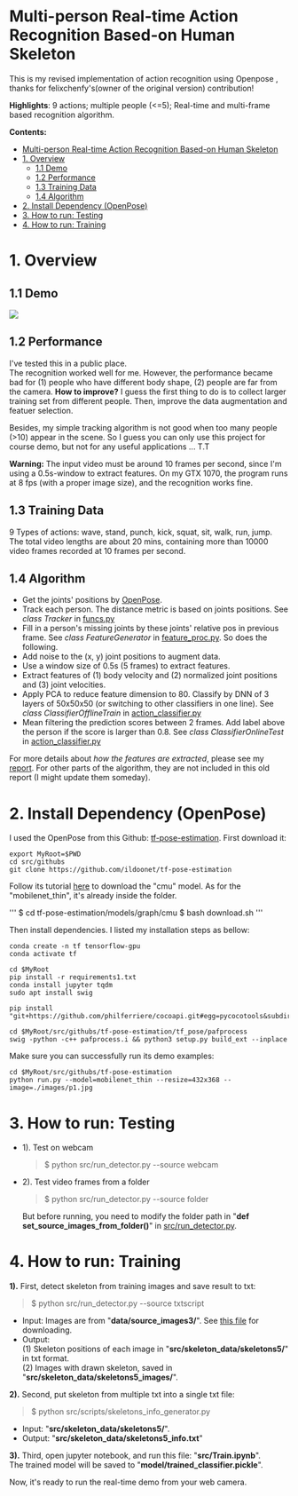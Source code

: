 
Multi-person Real-time Action Recognition Based-on Human Skeleton
=========================================================

This is my revised implementation of action recognition using Openpose , thanks for felixchenfy's(owner of the original version) contribution!

**Highlights**: 9 actions; multiple people (<=5); Real-time and multi-frame based recognition algorithm.

**Contents:**
- [Multi-person Real-time Action Recognition Based-on Human Skeleton](#multi-person-real-time-action-recognition-based-on-human-skeleton)
- [1. Overview](#1-overview)
  - [1.1 Demo](#11-demo)
  - [1.2 Performance](#12-performance)
  - [1.3 Training Data](#13-training-data)
  - [1.4 Algorithm](#14-algorithm)
- [2. Install Dependency (OpenPose)](#2-install-dependency-openpose)
- [3. How to run: Testing](#3-how-to-run-testing)
- [4. How to run: Training](#4-how-to-run-training)


# 1. Overview
## 1.1 Demo

![](https://github.com/dakenan1/Realtime-Action-Recognition-Openpose/blob/master/recog_actions2.gif)

## 1.2 Performance
I've tested this in a public place.  
The recognition worked well for me. However, the performance became bad for (1) people who have different body shape, (2) people are far from the camera. **How to improve?** I guess the first thing to do is to collect larger training set from different people. Then, improve the data augmentation and featuer selection.

Besides, my simple tracking algorithm is not good when too many people (>10) appear in the scene. So I guess you can only use this project for course demo, but not for any useful applications ... T.T 

**Warning:** The input video must be around 10 frames per second, since I'm using a 0.5s-window to extract features.  On my GTX 1070, the program runs at 8 fps (with a proper image size), and the recognition works fine.

## 1.3 Training Data
9 Types of actions: wave, stand, punch, kick, squat, sit, walk, run, jump.  
The total video lengths are about 20 mins, containing more than 10000 video frames recorded at 10 frames per second.

## 1.4 Algorithm
*  Get the joints' positions by [OpenPose](https://github.com/ildoonet/tf-pose-estimation).  
*  Track each person. The distance metric is based on joints positions. 
See *class Tracker* in [funcs.py](src/mylib/funcs.py)
*  Fill in a person's missing joints by these joints' relative pos in previous frame.  See *class FeatureGenerator* in [feature_proc.py](src/mylib/feature_proc.py). So does the following.
*  Add noise to the (x, y) joint positions to augment data.
*  Use a window size of 0.5s (5 frames) to extract features.    
*  Extract features of (1) body velocity and (2) normalized joint positions and (3) joint velocities.
*  Apply PCA to reduce feature dimension to 80.  Classify by DNN of 3 layers of 50x50x50 (or switching to other classifiers in one line). See *class ClassifierOfflineTrain* in [action_classifier.py](src/mylib/action_classifier.py)
*  Mean filtering the prediction scores between 2 frames. Add label above the person if the score is larger than 0.8. See *class ClassifierOnlineTest* in [action_classifier.py](src/mylib/action_classifier.py)  


For more details about *how the features are extracted*, please see my [report](https://github.com/felixchenfy/Data-Storage/blob/master/EECS-433-Pattern-Recognition/FeiyuChen_Report_EECS433.pdf). For other parts of the algorithm, they are not included in this old report (I might update them someday).


# 2. Install Dependency (OpenPose)

I used the OpenPose from this Github: [tf-pose-estimation](https://github.com/ildoonet/tf-pose-estimation). First download it:

```
export MyRoot=$PWD
cd src/githubs  
git clone https://github.com/ildoonet/tf-pose-estimation  
```

Follow its tutorial [here](https://github.com/ildoonet/tf-pose-estimation#install-1) to download the "cmu" model. As for the "mobilenet_thin", it's already inside the folder.  

'''
$ cd tf-pose-estimation/models/graph/cmu
$ bash download.sh
'''

Then install dependencies. I listed my installation steps as bellow:
```
conda create -n tf tensorflow-gpu
conda activate tf

cd $MyRoot
pip install -r requirements1.txt
conda install jupyter tqdm
sudo apt install swig

pip install "git+https://github.com/philferriere/cocoapi.git#egg=pycocotools&subdirectory=PythonAPI"

cd $MyRoot/src/githubs/tf-pose-estimation/tf_pose/pafprocess
swig -python -c++ pafprocess.i && python3 setup.py build_ext --inplace
```

Make sure you can successfully run its demo examples:
```
cd $MyRoot/src/githubs/tf-pose-estimation
python run.py --model=mobilenet_thin --resize=432x368 --image=./images/p1.jpg
```


# 3. How to run: Testing

* 1). Test on webcam
  > $ python src/run_detector.py --source webcam

* 2). Test video frames from a folder
  > $ python src/run_detector.py --source folder  

  But before running, you need to modify the folder path in "**def set_source_images_from_folder()**" in [src/run_detector.py](src/run_detector.py).

# 4. How to run: Training

**1).** First, detect skeleton from training images and save result to txt:
> $ python src/run_detector.py --source txtscript

* Input: Images are from "**data/source_images3/**". See [this file](data/download_link.md) for downloading.
* Output:  
    (1) Skeleton positions of each image in "**src/skeleton_data/skeletons5/**" in txt format.  
    (2) Images with drawn skeleton, saved in "**src/skeleton_data/skeletons5_images/**".

**2).** Second, put skeleton from multiple txt into a single txt file:
> $ python src/scripts/skeletons_info_generator.py

* Input: "**src/skeleton_data/skeletons5/**". 
* Output:  "**src/skeleton_data/skeletons5_info.txt**"

**3).** Third, open jupyter notebook, and run this file: "**src/Train.ipynb**".  
The trained model will be saved to "**model/trained_classifier.pickle**".

Now, it's ready to run the real-time demo from your web camera.
